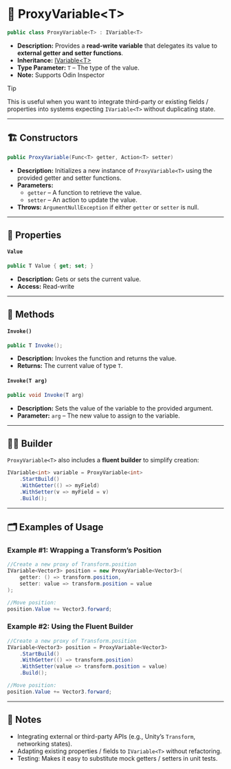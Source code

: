 # 🧩 ProxyVariable&lt;T&gt;

```csharp
public class ProxyVariable<T> : IVariable<T>
```

- **Description:** Provides a **read-write variable** that delegates its value to **external getter and setter
  functions**. 
- **Inheritance:** [IVariable&lt;T&gt;](IVariable.md)
- **Type Parameter:** `T` – The type of the value.
- **Note:** Supports Odin Inspector

> [!TIP]
> This is useful when you want to integrate third-party or existing fields /
> properties into systems expecting `IVariable<T>` without duplicating state. 

---

## 🏗️ Constructors

```csharp
public ProxyVariable(Func<T> getter, Action<T> setter)
```

- **Description:** Initializes a new instance of `ProxyVariable<T>` using the provided getter and setter functions.
- **Parameters:**
    - `getter` – A function to retrieve the value.
    - `setter` – An action to update the value.
- **Throws:** `ArgumentNullException` if either `getter` or `setter` is null.

---

## 🔑 Properties

#### `Value`

```csharp
public T Value { get; set; }
```

- **Description:** Gets or sets the current value.
- **Access:** Read-write

---

## 🏹 Methods

#### `Invoke()`

```csharp
public T Invoke();
```

- **Description:** Invokes the function and returns the value.
- **Returns:** The current value of type `T`.

#### `Invoke(T arg)`

```csharp
public void Invoke(T arg)
```

- **Description:** Sets the value of the variable to the provided argument.
- **Parameter:** `arg` – The new value to assign to the variable.

---

## 👷‍♂️ Builder

`ProxyVariable<T>` also includes a **fluent builder** to simplify creation:

```csharp
IVariable<int> variable = ProxyVariable<int>
    .StartBuild()
    .WithGetter(() => myField)
    .WithSetter(v => myField = v)
    .Build();
```

---

## 🗂 Examples of Usage

### Example #1: Wrapping a Transform’s Position

```csharp
//Create a new proxy of Transform.position
IVariable<Vector3> position = new ProxyVariable<Vector3>(
    getter: () => transform.position,
    setter: value => transform.position = value
);

//Move position:
position.Value += Vector3.forward; 
```

### Example #2: Using the Fluent Builder

```csharp
//Create a new proxy of Transform.position
IVariable<Vector3> position = ProxyVariable<Vector3>
    .StartBuild()
    .WithGetter(() => transform.position)
    .WithSetter(value => transform.position = value)
    .Build();

//Move position:
position.Value += Vector3.forward; 
```

---

## 📝 Notes

- Integrating external or third-party APIs (e.g., Unity’s `Transform`, networking states).
- Adapting existing properties / fields to `IVariable<T>` without refactoring.
- Testing: Makes it easy to substitute mock getters / setters in unit tests.

